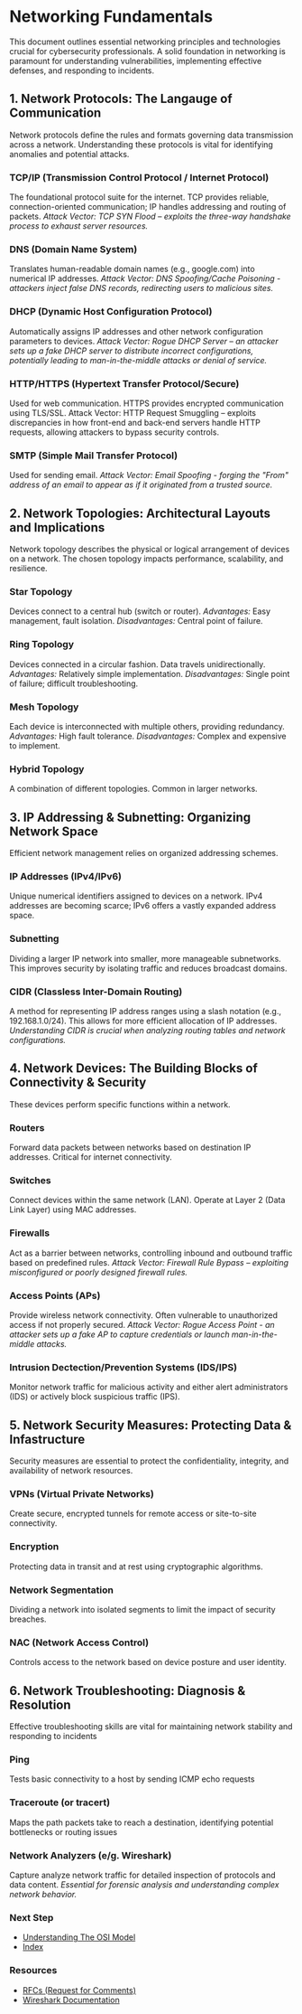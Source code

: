 # Networking Fundamentals
This document outlines essential networking principles and technologies crucial for cybersecurity professionals. A solid foundation in networking is paramount for understanding vulnerabilities, implementing effective defenses, and responding to incidents.

## 1. Network Protocols: The Langauge of Communication
Network protocols define the rules and formats governing data transmission across a network. Understanding these protocols is vital for identifying anomalies and potential attacks.

### TCP/IP (Transmission Control Protocol / Internet Protocol)
The foundational protocol suite for the internet. TCP provides reliable, connection-oriented communication; IP handles addressing and routing of packets. *Attack Vector: TCP SYN Flood – exploits the three-way handshake process to exhaust server resources.*

### DNS (Domain Name System)
Translates human-readable domain names (e.g., google.com) into numerical IP addresses. *Attack Vector: DNS Spoofing/Cache Poisoning - attackers inject false DNS records, redirecting users to malicious sites.*

### DHCP (Dynamic Host Configuration Protocol)
Automatically assigns IP addresses and other network configuration parameters to devices. *Attack Vector: Rogue DHCP Server – an attacker sets up a fake DHCP server to distribute incorrect configurations, potentially leading to man-in-the-middle attacks or denial of service.*

### HTTP/HTTPS (Hypertext Transfer Protocol/Secure)
Used for web communication. HTTPS provides encrypted communication using TLS/SSL. Attack Vector: HTTP Request Smuggling – exploits discrepancies in how front-end and back-end servers handle HTTP requests, allowing attackers to bypass security controls.

### SMTP (Simple Mail Transfer Protocol)
Used for sending email. *Attack Vector: Email Spoofing - forging the "From" address of an email to appear as if it originated from a trusted source.*

## 2. Network Topologies: Architectural Layouts and Implications
Network topology describes the physical or logical arrangement of devices on a network. The chosen topology impacts performance, scalability, and resilience.

### Star Topology
Devices connect to a central hub (switch or router). *Advantages:* Easy management, fault isolation. *Disadvantages:* Central point of failure.

### Ring Topology
Devices connected in a circular fashion. Data travels unidirectionally. *Advantages:* Relatively simple implementation. *Disadvantages:* Single point of failure; difficult troubleshooting.

### Mesh Topology
Each device is interconnected with multiple others, providing redundancy. *Advantages:* High fault tolerance. *Disadvantages:* Complex and expensive to implement.

### Hybrid Topology
A combination of different topologies. Common in larger networks.

## 3. IP Addressing & Subnetting: Organizing Network Space
Efficient network management relies on organized addressing schemes.

### IP Addresses (IPv4/IPv6)
Unique numerical identifiers assigned to devices on a network. IPv4 addresses are becoming scarce; IPv6 offers a vastly expanded address space.

### Subnetting
Dividing a larger IP network into smaller, more manageable subnetworks. This improves security by isolating traffic and reduces broadcast domains.

### CIDR (Classless Inter-Domain Routing)
 A method for representing IP address ranges using a slash notation (e.g., 192.168.1.0/24). This allows for more efficient allocation of IP addresses. *Understanding CIDR is crucial when analyzing routing tables and network configurations.*

 ## 4. Network Devices: The Building Blocks of Connectivity & Security
 These devices perform specific functions within a network.

 ### Routers
Forward data packets between networks based on destination IP addresses. Critical for internet connectivity.

 ### Switches
Connect devices within the same network (LAN). Operate at Layer 2 (Data Link Layer) using MAC addresses.

 ### Firewalls
Act as a barrier between networks, controlling inbound and outbound traffic based on predefined rules. *Attack Vector: Firewall Rule Bypass – exploiting misconfigured or poorly designed firewall rules.*

 ### Access Points (APs)
Provide wireless network connectivity. Often vulnerable to unauthorized access if not properly secured. *Attack Vector: Rogue Access Point - an attacker sets up a fake AP to capture credentials or launch man-in-the-middle attacks.*

 ### Intrusion Dectection/Prevention Systems (IDS/IPS)
Monitor network traffic for malicious activity and either alert administrators (IDS) or actively block suspicious traffic (IPS).

## 5. Network Security Measures: Protecting Data & Infastructure
Security measures are essential to protect the confidentiality, integrity, and availability of network resources.

### VPNs (Virtual Private Networks)
Create secure, encrypted tunnels for remote access or site-to-site connectivity.

### Encryption
Protecting data in transit and at rest using cryptographic algorithms.

### Network Segmentation
Dividing a network into isolated segments to limit the impact of security breaches.

### NAC (Network Access Control)
Controls access to the network based on device posture and user identity.

## 6. Network Troubleshooting: Diagnosis & Resolution
Effective troubleshooting skills are vital for maintaining network stability and responding to incidents

### Ping
Tests basic connectivity to a host by sending ICMP echo requests

### Traceroute (or tracert)
Maps the path packets take to reach a destination, identifying potential bottlenecks or routing issues

### Network Analyzers (e/g. Wireshark)
Capture analyze network traffic for detailed inspection of protocols and data content. *Essential for forensic analysis and understanding complex network behavior.*

### Next Step
- [Understanding The OSI Model](https://github.com/Sisu-Sus/CyberSec-RoadMap/blob/main/Networking_Knowledge/Understand_The_OSI_Model.md)
- [Index](https://github.com/Sisu-Sus/CyberSec-RoadMap/blob/main/index.md)

### Resources
- [RFCs (Request for Comments)](www.rfc-editor.org)
- [Wireshark Documentation](www.wireshark.org/docs/)
